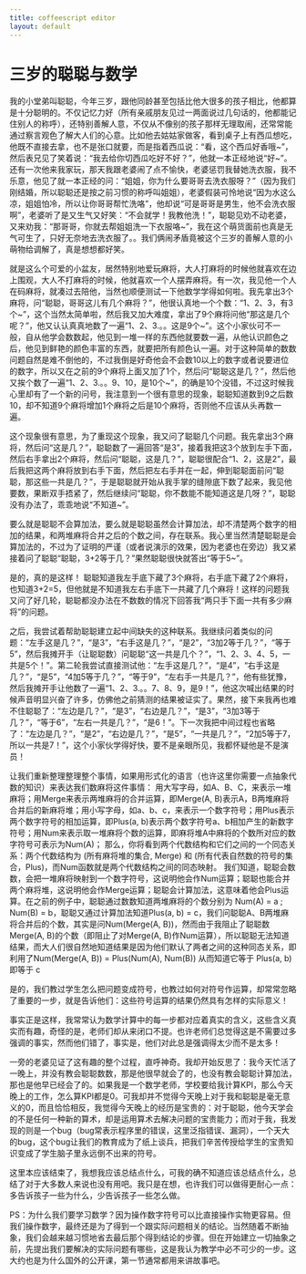 ```yaml
---
title: coffeescript editor
layout: default
---
```


三岁的聪聪与数学
================

我的小堂弟叫聪聪，今年三岁，跟他同龄甚至包括比他大很多的孩子相比，他都算是十分聪明的。不仅记忆力好（所有亲戚朋友见过一两面说过几句话的，他都能记住别人的称呼），还特别善解人意，不仅从不像别的孩子那样无理取闹，还常常能通过察言观色了解大人们的心意。比如他去姑姑家做客，看到桌子上有西瓜想吃，他既不直接去拿，也不是张口就要，而是指着西瓜说：“看，这个西瓜好香哦~”，然后表兄见了笑着说：“我去给你切西瓜吃好不好？”，他就一本正经地说“好~”。还有一次他来我家玩，那天我跟老婆闹了点不愉快，老婆惩罚我替她洗衣服，我不乐意，他见了就一本正经的问：“姐姐，你为什么要哥哥去洗衣服呀？”（因为我们刚结婚，所以聪聪还是按之前习惯的称呼叫姐姐），老婆假装可怜地说“因为水这么凉，姐姐怕冷，所以让你哥哥帮忙洗咯”，他却说“可是哥哥是男生，他不会洗衣服啊”，老婆听了是又生气又好笑：“不会就学！我教他洗！”，聪聪见劝不动老婆，又来劝我：“那哥哥，你就去帮姐姐洗一下衣服咯~”，我在这个萌货面前也真是无气可生了，只好无奈地去洗衣服了。。我们俩闹矛盾竟被这个三岁的善解人意的小萌物给调解了，真是想想都好笑。

就是这么个可爱的小盆友，居然特别地爱玩麻将，大人打麻将的时候他就喜欢在边上围观，大人不打麻将的时候，他就喜欢一个人摆弄麻将。有一次，我见他一个人在码麻将，就凑过去陪他，当然也顺便测试一下他数学学得如何啦。我先拿出3个麻将，问“聪聪，哥哥这儿有几个麻将？”，他很认真地一个个数：“1、2、3，有3个~”，这个当然太简单啦，然后我又加大难度，拿出了9个麻将问他“那这是几个呢？”，他又认认真真地数了一遍“1、2、3.。。这是9个~”。这个小家伙可不一般，自从他学会数数起，他见到一堆一样的东西他就要数一遍，从他认识颜色之后，他见到鲜艳的颜色丰富的东西，就要把所有颜色认一遍。对于这种简单的数数问题自然是难不倒他的，不过我倒是好奇他会不会数10以上的数字或者说要进位的数字，所以又在之前的9个麻将上面又加了1个，然后问“聪聪这是几？”，然后他又挨个数了一遍“1、2、3.。。9、10，是10个~”，的确是10个没错，不过这时候我心里却有了一个新的问号，我注意到一个很有意思的现象，聪聪知道数到9之后数10，却不知道9个麻将增加1个麻将之后是10个麻将，否则他不应该从头再数一遍。

这个现象很有意思，为了重现这个现象，我又问了聪聪几个问题。我先拿出3个麻将，然后问“这是几？”，聪聪数了一遍回答“是3”，接着我把这3个放到左手下面，然后右手拿出2个麻将，然后问“聪聪，这是几？”，聪聪很配合“1、2，这是2”，最后我把这两个麻将放到右手下面，然后把左右手并在一起，伸到聪聪面前问“聪聪，那这些一共是几？”，于是聪聪就开始从我手掌的缝隙底下数了起来，我见他要数，果断双手捂紧了，然后继续问“聪聪，你不数能不能知道这是几呀？”，聪聪没有办法了，乖乖地说“不知道~”。

要么就是聪聪不会算加法，要么就是聪聪虽然会计算加法，却不清楚两个数字的相加的结果，和两堆麻将合并之后的个数之间，存在联系。我心里当然清楚聪聪是会算加法的，不过为了证明的严谨（或者说演示的效果，因为老婆也在旁边）我又紧接着问了聪聪“聪聪，3+2等于几？”果然聪聪很快就答出“等于5~”。

是的，真的是这样！ 聪聪知道我左手底下藏了3个麻将，右手底下藏了2个麻将，也知道3+2=5，但他就是不知道我左右手底下一共藏了几个麻将！这样的问题我又问了好几轮，聪聪都没办法在不数数的情况下回答我“两只手下面一共有多少麻将”的问题。

之后，我尝试着帮助聪聪建立起中间缺失的这种联系。我继续问着类似的问题：“左手这是几？”，“是3”，“右手这是几？”，“是2”，“3加2等于几？”，“等于5”，然后我摊开手（让聪聪数）问聪聪“这一共是几个？”，“1、2、3、4、5，一共是5个！”。第二轮我尝试直接测试他：“左手这是几？”，“是4”，“右手这是几？”，“是5”，“4加5等于几？”，“等于9”，“左右手一共是几？”，他有些犹豫，然后我摊开手让他数了一遍“1、2、3.。。7、8、9，是9！”，他这次喊出结果的时候声音明显兴奋了许多，仿佛他之前猜测的结果被证实了。果然，接下来我再也难不住聪聪了：“左边是几？”，“是3”，“右边是几？”，“是3”，“3加3等于几？”，“等于6”，“左右一共是几？”，“是6！”。下一次我把中间过程也省略了：“左边是几？”，“是2”，“右边是几？”，“是5”，“一共是几？”，“2加5等于7，所以一共是7！”，这个小家伙学得好快，要不是亲眼所见，我都怀疑他是不是演员！

让我们重新整理整理整个事情，如果用形式化的语言（也许这里你需要一点抽象代数的知识）来表达我们数麻将这件事情：
用大写字母，如A、B、C，来表示一堆麻将；用Merge来表示两堆麻将的合并运算，即Merge(A, B)表示A，B两堆麻将合并后的新麻将堆；用小写字母，如a、b、c，来表示一个数字符号；用Plus表示两个数字符号的相加运算，即Plus(a, b)表示两个数字符号a、b相加产生的新数字符号；用Num来表示取一堆麻将个数的运算，即麻将堆A中麻将的个数所对应的数字符号可表示为Num(A)；
那么，你将看到两个代数结构和它们之间的一个同态关系：两个代数结构为 (所有麻将堆的集合, Merge) 和 (所有代表自然数的符号的集合，Plus)，而Num函数就是两个代数结构之间的同态映射。
我们知道，聪聪会数数，会把一堆麻将映射到一个数字符号，这说明他会作Num运算；聪聪也能合并两个麻将堆，这说明他会作Merge运算；聪聪会计算加法，这意味着他会Plus运算。在之前的例子中，聪聪通过数数知道两堆麻将的个数分别为 Num(A) = a ; Num(B) = b，聪聪又通过计算加法知道Plus(a, b) = c，我们问聪聪A、B两堆麻将合并后的个数，其实是问Num(Merge(A, B))，然而由于我阻止了聪聪数Merge(A, B)的个数（即阻止了对Merge(A, B)作Num运算），所以聪聪无法知道结果，而大人们很自然地知道结果是因为他们默认了两者之间的这种同态关系，即利用了Num(Merge(A, B)) = Plus(Num(A), Num(B)) 从而知道它等于 Plus(a, b) 即等于 c

是的，我们教过学生怎么把问题变成符号，也教过如何对符号作运算，却常常忽略了重要的一步，就是告诉他们：这些符号运算的结果仍然具有怎样的实际意义！

事实正是这样，我常常认为数学计算中的每一步都对应着真实的含义，这些含义真实而有趣，奇怪的是，老师们却从来闭口不提。也许老师们总觉得这是不需要过多强调的事实，然而他们错了，事实是，他们对此总是强调得太少而不是太多！

一旁的老婆见证了这有趣的整个过程，直呼神奇。我却开始反思了：我今天忙活了一晚上，并没有教会聪聪数数，那是他很早就会了的，也没有教会聪聪计算加法，那也是他早已经会了的。如果我是一个数学老师，学校要给我计算KPI，那么今天晚上的工作，怎么算KPI都是0。可我却并不觉得今天晚上对于我和聪聪是毫无意义的0，而且恰恰相反，我觉得今天晚上的经历是宝贵的：对于聪聪，他今天学会的不是任何一种新的算术，却是运用算术去解决问题的宝贵能力；而对于我，我发现的则是一个bug（bug常表示程序里的错误，这里泛指错误、漏洞），一个天大的bug，这个bug让我们的教育成为了纸上谈兵，把我们辛苦传授给学生的宝贵知识变成了学生脑子里永远倒不出来的符号。

这里本应该结束了，我想我应该总结点什么，可我的确不知道应该总结点什么，总结了对于大多数人来说也没有用吧。我只是在想，也许我们可以做得更耐心一点：多告诉孩子一些为什么，少告诉孩子一些怎么做。

PS：为什么我们要学习数学？因为操作数字符号可以比直接操作实物更容易。但我们操作数字，最终还是为了得到一个跟实际问题相关的结论。当然随着不断抽象，我们会越来越习惯地省去最后那个得到结论的步骤。但在开始建立一切抽象之前，先提出我们要解决的实际问题有哪些，这是我认为教学中必不可少的一步。这大约也是为什么国外的公开课，第一节通常都用来讲故事吧。

